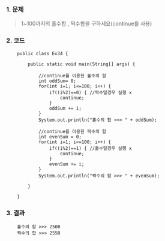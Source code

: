 ### 1. 문제
> 1~100까지의 홀수합 , 짝수합을 구하세요(continue를 사용)

### 2. 코드

        public class Ex34 {

            public static void main(String[] args) {
                
                //continue를 이용한 홀수의 합
                int oddSum= 0;
                for(int i=1; i<=100; i++) {
                    if((i%2)==0) { //짝수일경우 실행 x
                        continue;
                    }
                    oddSum += i;
                }
                System.out.println("홀수의 합 >>> " + oddSum);
                
                //continue를 이용한 짝수의 합
                int evenSum = 0;
                for(int i=1; i<=100; i++) {
                    if((i%2)==1) { //홀수일경우 실행 x
                        continue;
                    }
                    evenSum += i;
                }
                System.out.println("짝수의 합 >>> " + evenSum);

            }

        }

### 3. 결과

        홀수의 합 >>> 2500
        짝수의 합 >>> 2550